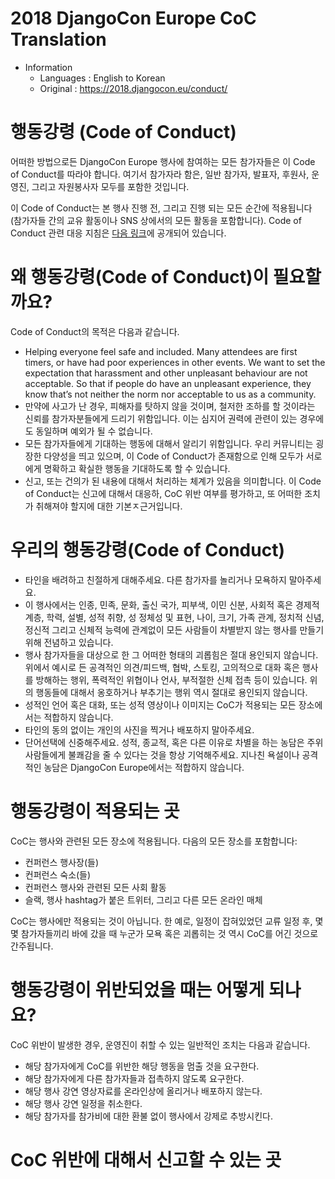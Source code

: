# 2018 DjangoCon Europe CoC Translation
* Information
  * Languages : English to Korean 
  * Original : <https://2018.djangocon.eu/conduct/>



# 행동강령 (Code of Conduct)

어떠한 방법으로든 DjangoCon Europe 행사에 참여하는 모든 참가자들은 이 Code of Conduct를 따라야 합니다. 여기서 참가자라 함은, 일반 참가자, 발표자, 후원사, 운영진, 그리고 자원봉사자 모두를 포함한 것입니다.

이 Code of Conduct는 본 행사 진행 전, 그리고 진행 되는 모든 순간에 적용됩니다 (참가자들 간의 교유 활동이나 SNS 상에서의 모든 활동을 포함합니다). Code of Conduct 관련 대응 지침은 [다음 링크](https://2018.djangocon.eu/conduct/)에 공개되어 있습니다. 


# 왜 행동강령(Code of Conduct)이 필요할까요?

Code of Conduct의 목적은 다음과 같습니다.

* Helping everyone feel safe and included. Many attendees are first timers, or have had poor experiences in other events. We want to set the expectation that harassment and other unpleasant behaviour are not acceptable. So that if people do have an unpleasant experience, they know that’s not neither the norm nor acceptable to us as a community.
* 만약에 사고가 난 경우, 피해자를 탓하지 않을 것이며, 철저한 조하를 할 것이라는 신뢰를 참가자분들에게 드리기 위함입니다. 이는 심지어 권력에 관련이 있는 경우에도 동일하며 예외가 될 수 없습니다.
* 모든 참가자들에게 기대하는 행동에 대해서 알리기 위함입니다. 우리 커뮤니티는 굉장한 다양성을 띄고 있으며, 이 Code of Conduct가 존재함으로 인해 모두가 서로에게 명확하고 확실한 행동을 기대하도록 할 수 있습니다.
* 신고, 또는 건의가 된 내용에 대해서 처리하는 체계가 있음을 의미합니다. 이 Code of Conduct는 신고에 대해서 대응하, CoC 위반 여부를 평가하고, 또 어떠한 조치가 취해져야 할지에 대한 기본ㅈ근거입니다.


# 우리의 행동강령(Code of Conduct)

* 타인을 배려하고 친절하게 대해주세요. 다른 참가자를 놀리거나 모욕하지 말아주세요. 
* 이 행사에서는 인종, 민족, 문화, 출신 국가, 피부색, 이민 신분, 사회적 혹은 경제적 계층, 학력, 설별, 성적 취향, 성 정체성 및 표현, 나이, 크기, 가족 관계, 정치적 신념, 정신적 그리고 신체적 능력에 관계없이 모든 사람들이 차별받지 않는 행사를 만들기 위해 전념하고 있습니다.
* 행사 참가자들을 대상으로 한 그 어떠한 형태의 괴롭힘은 절대 용인되지 않습니다. 위에서 예시로 든 공격적인 의견/피드백, 협박, 스토킹, 고의적으로 대화 혹은 행사를 방해하는 행위, 폭력적인 위협이나 언사, 부적절한 신체 접촉 등이 있습니다. 위의 행동들에 대해서 옹호하거나 부추기는 행위 역시 절대로 용인되지 않습니다.
* 성적인 언어 혹은 대화, 또는 성적 영상이나 이미지는 CoC가 적용되는 모든 장소에서는 적합하지 않습니다.
* 타인의 동의 없이는 개인의 사진을 찍거나 배포하지 말아주세요.
* 단어선택에 신중해주세요. 성적, 종교적, 혹은 다른 이유로 차별을 하는 농담은 주위사람들에게 불쾌감을 줄 수 있다는 것을 항상 기억해주세요. 지나친 욕설이나 공격적인 농담은 DjangoCon Europe에서는 적합하지 않습니다.


# 행동강령이 적용되는 곳

CoC는 행사와 관련된 모든 장소에 적용됩니다. 다음의 모든 장소를 포함합니다:

* 컨퍼런스 행사장(들) 
* 컨퍼런스 숙소(들)
* 컨퍼런스 행사와 관련된 모든 사회 활동
* 슬랙, 행사 hashtag가 붙은 트위터, 그리고 다른 모든 온라인 매체

CoC는 행사에만 적용되는 것이 아닙니다. 한 예로, 일정이 잡혀있었던 교류 일정 후, 몇몇 참가자들끼리 바에 갔을 때 누군가 모욕 혹은 괴롭히는 것 역시 CoC를 어긴 것으로 간주됩니다.


# 행동강령이 위반되었을 때는 어떻게 되나요?

CoC 위반이 발생한 경우, 운영진이 취할 수 있는 일반적인 조치는 다음과 같습니다.

* 해당 참가자에게 CoC를 위반한 해당 행동을 멈출 것을 요구한다.
* 해당 참가자에게 다른 참가자들과 접촉하지 않도록 요구한다.
* 해당 행사 강연 영상자료를 온라인상에 올리거나 배포하지 않는다.
* 해당 행사 강연 일정을 취소한다.
* 해당 참가자를 참가비에 대한 환불 없이 행사에서 강제로 추방시킨다.


# CoC 위반에 대해서 신고할 수 있는 곳
